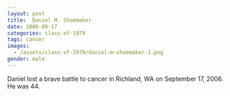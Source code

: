 ```yaml
---
layout: post
title:  Daniel M. Shoemaker
date: 2006-09-17
categories: class-of-1979
tags: cancer
images:
  - /assets/class-of-1979/daniel-m-shoemaker-1.png
gender: male
---
```

Daniel lost a brave battle to cancer in Richland, WA on September 17, 2006. He was 44.
